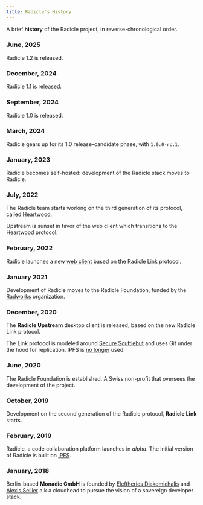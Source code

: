 ```yaml
---
title: Radicle's History
---
```


A brief <strong class="highlight">history</strong> of the Radicle project, in
reverse-chronological order.

### June, 2025

Radicle 1.2 is released.

### December, 2024

Radicle 1.1 is released.

### September, 2024

Radicle 1.0 is released.

### March, 2024

Radicle gears up for its 1.0 release-candidate phase, with `1.0.0-rc.1`.

### January, 2023

Radicle becomes self-hosted: development of the Radicle stack moves to Radicle.

### July, 2022

The Radicle team starts working on the third generation of its protocol,
called [Heartwood][heartwood].

Upstream is sunset in favor of the web client which transitions to the
Heartwood protocol.

### February, 2022

Radicle launches a new [web client][web] based on the Radicle Link protocol.

### January 2021

Development of Radicle moves to the Radicle Foundation, funded by the
[Radworks][radworks] organization.

### December, 2020

The **Radicle Upstream** desktop client is released, based on the new Radicle
Link protocol.

The Link protocol is modeled around [Secure Scuttlebut][ssb] and uses Git under
the hood for replication. IPFS is [no longer][689] used.

### June, 2020

The Radicle Foundation is established. A Swiss non-profit that oversees the
development of the project.

### October, 2019

Development on the second generation of the Radicle protocol, **Radicle Link**
starts.

### February, 2019

Radicle, a code collaboration platform launches in *alpha*. The initial version
of Radicle is built on [IPFS][ipfs].

### January, 2018

Berlin-based **Monadic GmbH** is founded by [Eleftherios Diakomichalis][ed] and
[Alexis Sellier][as] a.k.a cloudhead to pursue the vision of a sovereign
developer stack.

[radworks]: https://radworks.org
[ipfs]: https://ipfs.tech/
[heartwood]: https://app.radicle.xyz/seeds/seed.radicle.xyz/rad:z3gqcJUoA1n9HaHKufZs5FCSGazv5
[web]: https://app.radicle.xyz/nodes/seed.radicle.xyz/rad:z4V1sjrXqjvFdnCUbxPFqd5p4DtH5
[689]: https://github.com/radicle-dev/radicle-alpha/issues/689
[as]: https://cloudhead.io
[ed]: https://eleftherios.io/
[ssb]: https://en.wikipedia.org/wiki/Secure_Scuttlebutt

